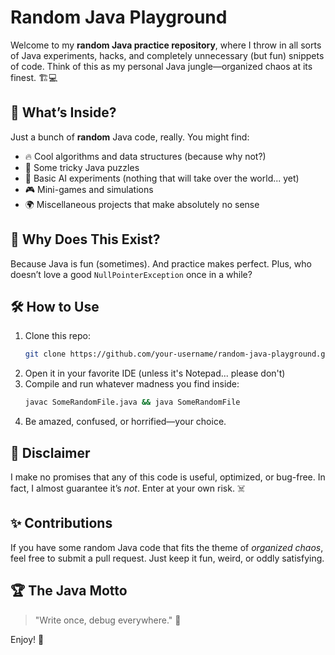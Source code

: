 # Random Java Playground

Welcome to my **random Java practice repository**, where I throw in all sorts of Java experiments, hacks, and completely unnecessary (but fun) snippets of code. Think of this as my personal Java jungle—organized chaos at its finest. 🏗️💻

## 🚀 What’s Inside?

Just a bunch of **random** Java code, really. You might find:

- 🔥 Cool algorithms and data structures (because why not?)
- 🧩 Some tricky Java puzzles
- 🤖 Basic AI experiments (nothing that will take over the world... yet)
- 🎮 Mini-games and simulations
- 🌍 Miscellaneous projects that make absolutely no sense

## 🤔 Why Does This Exist?

Because Java is fun (sometimes). And practice makes perfect. Plus, who doesn’t love a good `NullPointerException` once in a while?

## 🛠 How to Use

1. Clone this repo:
   ```bash
   git clone https://github.com/your-username/random-java-playground.git
   ```
2. Open it in your favorite IDE (unless it's Notepad... please don't)
3. Compile and run whatever madness you find inside:
   ```bash
   javac SomeRandomFile.java && java SomeRandomFile
   ```
4. Be amazed, confused, or horrified—your choice.

## 📜 Disclaimer

I make no promises that any of this code is useful, optimized, or bug-free. In fact, I almost guarantee it’s _not_. Enter at your own risk. ☠️

## ✨ Contributions

If you have some random Java code that fits the theme of _organized chaos_, feel free to submit a pull request. Just keep it fun, weird, or oddly satisfying.

## 🏆 The Java Motto

> "Write once, debug everywhere." 🐛

Enjoy! 🚀
